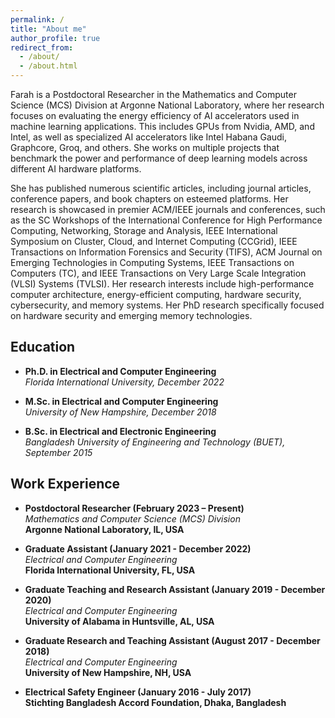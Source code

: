 ```yaml
---
permalink: /
title: "About me"
author_profile: true
redirect_from: 
  - /about/
  - /about.html
---
```


Farah is a Postdoctoral Researcher in the Mathematics and Computer Science (MCS) Division at Argonne National Laboratory, where her research focuses on evaluating the energy efficiency of AI accelerators used in machine learning applications. This includes GPUs from Nvidia, AMD, and Intel, as well as specialized AI accelerators like Intel Habana Gaudi, Graphcore, Groq, and others. She works on multiple projects that benchmark the power and performance of deep learning models across different AI hardware platforms. 

<!--She earned her Ph.D. in Fall 2022 from the Department of Electrical and Computer Engineering at Florida International University and her M.Sc. in Fall 2018 from the University of New Hampshire. Earlier, Farah received her B.Sc. in Electrical and Electronic Engineering from the Bangladesh University of Engineering and Technology (BUET) in September 2015. Before starting her graduate studies, Farah worked as an electrical safety engineer at Stichting Bangladesh Accord Foundation for a year and a half.-->

She has published numerous scientific articles, including journal articles, conference papers, and book chapters on esteemed platforms. Her research is showcased in premier ACM/IEEE journals and conferences, such as the SC Workshops of the International Conference for High Performance Computing, Networking, Storage and Analysis, IEEE International Symposium on Cluster, Cloud, and Internet Computing (CCGrid), IEEE Transactions on Information Forensics and Security (TIFS), ACM Journal on Emerging Technologies in Computing Systems, IEEE Transactions on Computers (TC), and IEEE Transactions on Very Large Scale Integration (VLSI) Systems (TVLSI). Her research interests include high-performance computer architecture, energy-efficient computing, hardware security, cybersecurity, and memory systems. Her PhD research specifically focused on hardware security and emerging memory technologies. 


## Education

- **Ph.D. in Electrical and Computer Engineering**  
*Florida International University, December 2022*


- **M.Sc. in Electrical and Computer Engineering**  
*University of New Hampshire, December 2018*


- **B.Sc. in Electrical and Electronic Engineering**  
*Bangladesh University of Engineering and Technology (BUET), September 2015*


## Work Experience


- **Postdoctoral Researcher (February 2023 – Present)**  
*Mathematics and Computer Science (MCS) Division*  
**Argonne National Laboratory, IL, USA**


- **Graduate Assistant (January 2021 - December 2022)**  
*Electrical and Computer Engineering*  
**Florida International University, FL, USA**


- **Graduate Teaching and Research Assistant (January 2019 - December 2020)**  
*Electrical and Computer Engineering*  
**University of Alabama in Huntsville, AL, USA**  


- **Graduate Research and Teaching Assistant (August 2017 - December 2018)**  
*Electrical and Computer Engineering*  
**University of New Hampshire, NH, USA**  


- **Electrical Safety Engineer (January 2016 - July 2017)**  
**Stichting Bangladesh Accord Foundation, Dhaka, Bangladesh**  

